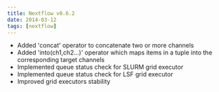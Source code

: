 ```yaml
---
title: Nextflow v0.6.2
date: 2014-03-12
tags: [nextflow]
---
```


- Added 'concat' operator to concatenate two or more channels
- Added 'into(ch1,ch2...)' operator which maps items in a tuple into the corresponding target channels
- Implemented queue status check for SLURM grid executor
- Implemented queue status check for LSF grid executor
- Improved grid executors stability
